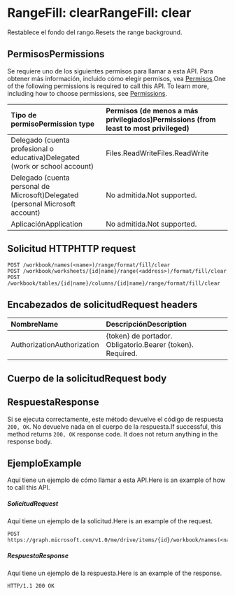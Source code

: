 # <a name="rangefill-clear"></a><span data-ttu-id="90021-101">RangeFill: clear</span><span class="sxs-lookup"><span data-stu-id="90021-101">RangeFill: clear</span></span>

<span data-ttu-id="90021-102">Restablece el fondo del rango.</span><span class="sxs-lookup"><span data-stu-id="90021-102">Resets the range background.</span></span>
## <a name="permissions"></a><span data-ttu-id="90021-103">Permisos</span><span class="sxs-lookup"><span data-stu-id="90021-103">Permissions</span></span>
<span data-ttu-id="90021-p101">Se requiere uno de los siguientes permisos para llamar a esta API. Para obtener más información, incluido cómo elegir permisos, vea [Permisos](../../../concepts/permissions_reference.md).</span><span class="sxs-lookup"><span data-stu-id="90021-p101">One of the following permissions is required to call this API. To learn more, including how to choose permissions, see [Permissions](../../../concepts/permissions_reference.md).</span></span>

|<span data-ttu-id="90021-106">Tipo de permiso</span><span class="sxs-lookup"><span data-stu-id="90021-106">Permission type</span></span>      | <span data-ttu-id="90021-107">Permisos (de menos a más privilegiados)</span><span class="sxs-lookup"><span data-stu-id="90021-107">Permissions (from least to most privileged)</span></span>              |
|:--------------------|:---------------------------------------------------------|
|<span data-ttu-id="90021-108">Delegado (cuenta profesional o educativa)</span><span class="sxs-lookup"><span data-stu-id="90021-108">Delegated (work or school account)</span></span> | <span data-ttu-id="90021-109">Files.ReadWrite</span><span class="sxs-lookup"><span data-stu-id="90021-109">Files.ReadWrite</span></span>    |
|<span data-ttu-id="90021-110">Delegado (cuenta personal de Microsoft)</span><span class="sxs-lookup"><span data-stu-id="90021-110">Delegated (personal Microsoft account)</span></span> | <span data-ttu-id="90021-111">No admitida.</span><span class="sxs-lookup"><span data-stu-id="90021-111">Not supported.</span></span>    |
|<span data-ttu-id="90021-112">Aplicación</span><span class="sxs-lookup"><span data-stu-id="90021-112">Application</span></span> | <span data-ttu-id="90021-113">No admitida.</span><span class="sxs-lookup"><span data-stu-id="90021-113">Not supported.</span></span> |

## <a name="http-request"></a><span data-ttu-id="90021-114">Solicitud HTTP</span><span class="sxs-lookup"><span data-stu-id="90021-114">HTTP request</span></span>
<!-- { "blockType": "ignored" } -->
```http
POST /workbook/names(<name>)/range/format/fill/clear
POST /workbook/worksheets/{id|name}/range(<address>)/format/fill/clear
POST /workbook/tables/{id|name}/columns/{id|name}/range/format/fill/clear

```
## <a name="request-headers"></a><span data-ttu-id="90021-115">Encabezados de solicitud</span><span class="sxs-lookup"><span data-stu-id="90021-115">Request headers</span></span>
| <span data-ttu-id="90021-116">Nombre</span><span class="sxs-lookup"><span data-stu-id="90021-116">Name</span></span>       | <span data-ttu-id="90021-117">Descripción</span><span class="sxs-lookup"><span data-stu-id="90021-117">Description</span></span>|
|:---------------|:----------|
| <span data-ttu-id="90021-118">Authorization</span><span class="sxs-lookup"><span data-stu-id="90021-118">Authorization</span></span>  | <span data-ttu-id="90021-p102">{token} de portador. Obligatorio.</span><span class="sxs-lookup"><span data-stu-id="90021-p102">Bearer {token}. Required.</span></span> |

## <a name="request-body"></a><span data-ttu-id="90021-121">Cuerpo de la solicitud</span><span class="sxs-lookup"><span data-stu-id="90021-121">Request body</span></span>

## <a name="response"></a><span data-ttu-id="90021-122">Respuesta</span><span class="sxs-lookup"><span data-stu-id="90021-122">Response</span></span>

<span data-ttu-id="90021-p103">Si se ejecuta correctamente, este método devuelve el código de respuesta `200, OK`. No devuelve nada en el cuerpo de la respuesta.</span><span class="sxs-lookup"><span data-stu-id="90021-p103">If successful, this method returns `200, OK` response code. It does not return anything in the response body.</span></span>

## <a name="example"></a><span data-ttu-id="90021-125">Ejemplo</span><span class="sxs-lookup"><span data-stu-id="90021-125">Example</span></span>
<span data-ttu-id="90021-126">Aquí tiene un ejemplo de cómo llamar a esta API.</span><span class="sxs-lookup"><span data-stu-id="90021-126">Here is an example of how to call this API.</span></span>
##### <a name="request"></a><span data-ttu-id="90021-127">Solicitud</span><span class="sxs-lookup"><span data-stu-id="90021-127">Request</span></span>
<span data-ttu-id="90021-128">Aquí tiene un ejemplo de la solicitud.</span><span class="sxs-lookup"><span data-stu-id="90021-128">Here is an example of the request.</span></span>
<!-- {
  "blockType": "request",
  "name": "rangefill_clear"
}-->
```http
POST https://graph.microsoft.com/v1.0/me/drive/items/{id}/workbook/names(<name>)/range/format/fill/clear
```

##### <a name="response"></a><span data-ttu-id="90021-129">Respuesta</span><span class="sxs-lookup"><span data-stu-id="90021-129">Response</span></span>
<span data-ttu-id="90021-130">Aquí tiene un ejemplo de la respuesta.</span><span class="sxs-lookup"><span data-stu-id="90021-130">Here is an example of the response.</span></span> 
<!-- {
  "blockType": "response",
  "truncated": true,
  "@odata.type": "microsoft.graph.none"
} -->
```http
HTTP/1.1 200 OK
```

<!-- uuid: 8fcb5dbc-d5aa-4681-8e31-b001d5168d79
2015-10-25 14:57:30 UTC -->
<!-- {
  "type": "#page.annotation",
  "description": "RangeFill: clear",
  "keywords": "",
  "section": "documentation",
  "tocPath": ""
}-->